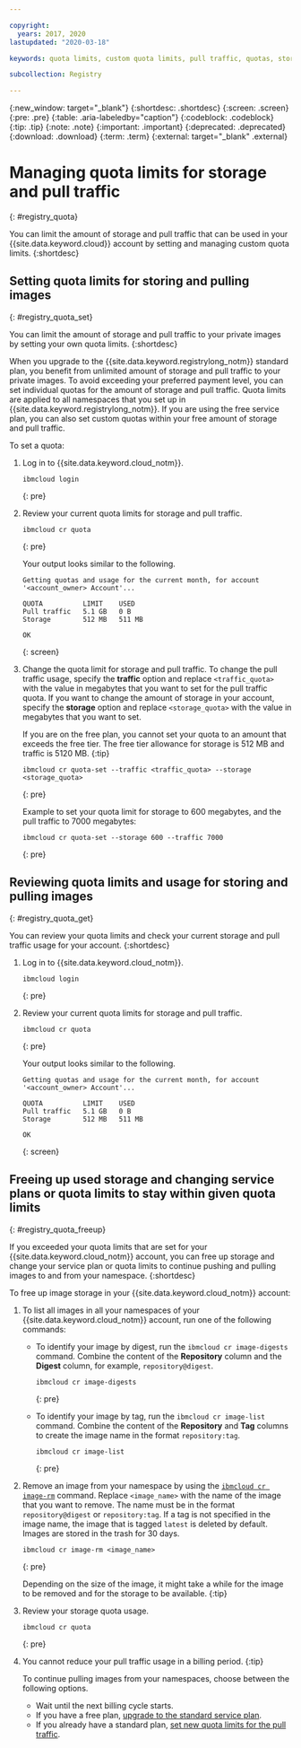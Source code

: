 ```yaml
---

copyright:
  years: 2017, 2020
lastupdated: "2020-03-18"

keywords: quota limits, custom quota limits, pull traffic, quotas, storage, free up space, decrease storage,

subcollection: Registry

---
```


{:new_window: target="_blank"}
{:shortdesc: .shortdesc}
{:screen: .screen}
{:pre: .pre}
{:table: .aria-labeledby="caption"}
{:codeblock: .codeblock}
{:tip: .tip}
{:note: .note}
{:important: .important}
{:deprecated: .deprecated}
{:download: .download}
{:term: .term}
{:external: target="_blank" .external}

# Managing quota limits for storage and pull traffic
{: #registry_quota}

You can limit the amount of storage and pull traffic that can be used in your {{site.data.keyword.cloud}} account by setting and managing custom quota limits.
{:shortdesc}

## Setting quota limits for storing and pulling images
{: #registry_quota_set}

You can limit the amount of storage and pull traffic to your private images by setting your own quota limits.
{:shortdesc}

When you upgrade to the {{site.data.keyword.registrylong_notm}} standard plan, you benefit from unlimited amount of storage and pull traffic to your private images. To avoid exceeding your preferred payment level, you can set individual quotas for the amount of storage and pull traffic. Quota limits are applied to all namespaces that you set up in {{site.data.keyword.registrylong_notm}}. If you are using the free service plan, you can also set custom quotas within your free amount of storage and pull traffic.

To set a quota:

1. Log in to {{site.data.keyword.cloud_notm}}.

   ```
   ibmcloud login
   ```
   {: pre}

2. Review your current quota limits for storage and pull traffic.

   ```
   ibmcloud cr quota
   ```
   {: pre}

   Your output looks similar to the following.

   ```
   Getting quotas and usage for the current month, for account '<account_owner> Account'...

   QUOTA          LIMIT    USED
   Pull traffic   5.1 GB   0 B
   Storage        512 MB   511 MB

   OK
   ```
   {: screen}

3. Change the quota limit for storage and pull traffic. To change the pull traffic usage, specify the **traffic** option and replace `<traffic_quota>` with the value in megabytes that you want to set for the pull traffic quota. If you want to change the amount of storage in your account, specify the **storage** option and replace `<storage_quota>` with the value in megabytes that you want to set.

   If you are on the free plan, you cannot set your quota to an amount that exceeds the free tier. The free tier allowance for storage is 512 MB and traffic is 5120 MB.
   {:tip}

   ```
   ibmcloud cr quota-set --traffic <traffic_quota> --storage <storage_quota>
   ```
   {: pre}

   Example to set your quota limit for storage to 600 megabytes, and the pull traffic to 7000 megabytes:

   ```
   ibmcloud cr quota-set --storage 600 --traffic 7000
   ```
   {: pre}

## Reviewing quota limits and usage for storing and pulling images
{: #registry_quota_get}

You can review your quota limits and check your current storage and pull traffic usage for your account.
{:shortdesc}

1. Log in to {{site.data.keyword.cloud_notm}}.

   ```
   ibmcloud login
   ```
   {: pre}

2. Review your current quota limits for storage and pull traffic.

   ```
   ibmcloud cr quota
   ```
   {: pre}

   Your output looks similar to the following.

   ```
   Getting quotas and usage for the current month, for account '<account_owner> Account'...

   QUOTA          LIMIT    USED
   Pull traffic   5.1 GB   0 B
   Storage        512 MB   511 MB

   OK
   ```
   {: screen}

## Freeing up used storage and changing service plans or quota limits to stay within given quota limits
{: #registry_quota_freeup}

If you exceeded your quota limits that are set for your {{site.data.keyword.cloud_notm}} account, you can free up storage and change your service plan or quota limits to continue pushing and pulling images to and from your namespace.
{:shortdesc}

To free up image storage in your {{site.data.keyword.cloud_notm}} account:

1. To list all images in all your namespaces of your {{site.data.keyword.cloud_notm}} account, run one of the following commands:

   - To identify your image by digest, run the `ibmcloud cr image-digests` command. Combine the content of the **Repository** column and the **Digest** column, for example, `repository@digest`.
  
     ```
     ibmcloud cr image-digests
     ```
     {: pre}

   - To identify your image by tag, run the `ibmcloud cr image-list` command. Combine the content of the **Repository** and **Tag** columns to create the image name in the format `repository:tag`.

     ```
     ibmcloud cr image-list
     ```
     {: pre}

2. Remove an image from your namespace by using the [`ibmcloud cr image-rm`](/docs/Registry?topic=container-registry-cli-plugin-containerregcli#bx_cr_image_rm) command. Replace `<image_name>` with the name of the image that you want to remove. The name must be in the format `repository@digest` or `repository:tag`. If a tag is not specified in the image name, the image that is tagged `latest` is deleted by default. Images are stored in the trash for 30 days.

   ```
   ibmcloud cr image-rm <image_name>
   ```
   {: pre}

    Depending on the size of the image, it might take a while for the image to be removed and for the storage to be available.
    {:tip}

3. Review your storage quota usage.

   ```
   ibmcloud cr quota
   ```
   {: pre}

4. You cannot reduce your pull traffic usage in a billing period.
   {:tip}

   To continue pulling images from your namespaces, choose between the following options.

   - Wait until the next billing cycle starts.
   - If you have a free plan, [upgrade to the standard service plan](/docs/Registry?topic=Registry-registry_overview#registry_plan_upgrade).
   - If you already have a standard plan, [set new quota limits for the pull traffic](#registry_quota_set).
